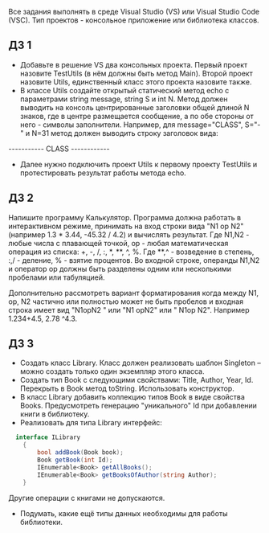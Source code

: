 Все задания выполнять в среде Visual Studio (VS) или Visual Studio Code (VSC).
Тип проектов - консольное приложение или библиотека классов.

## ДЗ 1

- Добавьте в решение VS два консольных проекта.
Первый проект назовите TestUtils (в нём должны быть метод Main). Второй проект назовите Utils, единственный класс
этого проекта назовите также.
- В классе Utils создайте открытый статический метод 
echo с параметрами string message, string S и int N.
Метод должен выводить на консоль центрированные заголовки общей длиной N знаков,
где в центре размещается сообщение, а по обе стороны от него - символы заполнители.
Например, для message="CLASS", S="-" и N=31 
метод должен выводить строку заголовок вида:

 ----------- CLASS ------------
- Далее нужно подключить проект Utils к первому проекту TestUtils и протестировать
результат работы метода echo.

## ДЗ 2

Напишите программу Калькулятор. Программа должна работать в интерактивном режиме, принимать на вход строки вида
"N1 op N2" (например 1.3 * 3.44, -45.32 / 4.2) и вычислять результат. Где N1,N2 - любые числа с плавающей точкой, op - любая математическая операция из списка:
+, -, /, :, *, **, ^, %. Где **,^ - возведение в степень, :,/ - деление, % - взятие процентов.
Во входной строке, операнды N1,N2 и оператор op должны быть разделены одним или несколькими пробелами или табуляцией.

Дополнительно рассмотреть вариант форматирования когда между N1, op, N2 частично или полностью может не быть пробелов и входная строка имеет вид
"N1opN2 " или "N1 opN2" или " N1op N2". Например 1.234+4.5, 2.78 ^4.3.

## ДЗ 3
- Создать класс Library. Класс должен реализовать шаблон Singleton – можно создать только один экземпляр этого класса.
- Создать тип Book c следующими свойствами:  Title, Author, Year, Id. Перекрыть в Book метод toString. Использовать конструктор.
- В класс Library добавить коллекцию типов Book в виде свойства Books. Предусмотреть генерацию "уникального" Id при добавлении книги в библиотеку.
- Реализовать для типа Library интерфейс:

```cs
  interface ILibrary
    {
        bool addBook(Book book);
        Book getBook(int Id);
        IEnumerable<Book> getAllBooks();
        IEnumerable<Book> getBooksOfAuthor(string Author);
    }
```
Другие операции с книгами не допускаются.
- Подумать, какие ещё типы данных необходимы для работы библиотеки.
